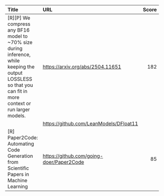 | Title                                                                                                                                                        | URL                                      |   Score | Date                |
|:-------------------------------------------------------------------------------------------------------------------------------------------------------------|:-----------------------------------------|--------:|:--------------------|
| [R][P] We compress any BF16 model to ~70% size during inference, while keeping the output LOSSLESS so that you can fit in more context or run larger models. | https://arxiv.org/abs/2504.11651         |     182 | 2025-04-25 15:55:34 |
|                                                                                                                                                              | https://github.com/LeanModels/DFloat11   |         |                     |
| [R] Paper2Code: Automating Code Generation from Scientific Papers in Machine Learning                                                                        | https://github.com/going-doer/Paper2Code |      85 | 2025-04-25 16:43:05 |